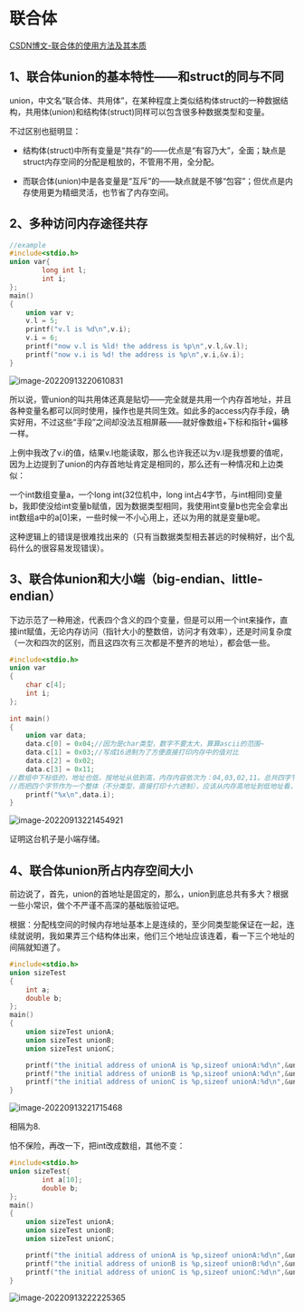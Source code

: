 # 联合体

[CSDN博文-联合体的使用方法及其本质](https://blog.csdn.net/huqinweI987/article/details/23597091?ops_request_misc=%257B%2522request%255Fid%2522%253A%2522166307334016782248587632%2522%252C%2522scm%2522%253A%252220140713.130102334.pc%255Fall.%2522%257D&request_id=166307334016782248587632&biz_id=0&utm_medium=distribute.pc_search_result.none-task-blog-2~all~first_rank_ecpm_v1~hot_rank-1-23597091-null-null.142^v47^pc_rank_34_queryrelevant25,201^v3^control&utm_term=%E8%81%94%E5%90%88%E4%BD%93%E7%9A%84%E5%A4%A7%E5%B0%8F&spm=1018.2226.3001.4187)

## 1、联合体union的基本特性——和struct的同与不同

union，中文名“联合体、共用体”，在某种程度上类似结构体struct的一种数据结构，共用体(union)和结构体(struct)同样可以包含很多种数据类型和变量。

不过区别也挺明显：

- 结构体(struct)中所有变量是“共存”的——优点是“有容乃大”，全面；缺点是struct内存空间的分配是粗放的，不管用不用，全分配。

- 而联合体(union)中是各变量是“互斥”的——缺点就是不够“包容”；但优点是内存使用更为精细灵活，也节省了内存空间。



## 2、多种访问内存途径共存

```C
//example
#include<stdio.h>
union var{
        long int l;
        int i;
};
main()
{
    union var v;
    v.l = 5;
    printf("v.l is %d\n",v.i);
    v.i = 6;
    printf("now v.l is %ld! the address is %p\n",v.l,&v.l);
    printf("now v.i is %d! the address is %p\n",v.i,&v.i);
} 
```

![image-20220913220610831](https://pic-1304959529.cos.ap-guangzhou.myqcloud.com/DB/202209132206899.png)

所以说，管union的叫共用体还真是贴切——完全就是共用一个内存首地址，并且各种变量名都可以同时使用，操作也是共同生效。如此多的access内存手段，确实好用，不过这些“手段”之间却没法互相屏蔽——就好像数组+下标和指针+偏移一样。

上例中我改了v.i的值，结果v.l也能读取，那么也许我还以为v.l是我想要的值呢，因为上边提到了union的内存首地址肯定是相同的，那么还有一种情况和上边类似：

一个int数组变量a，一个long int(32位机中，long int占4字节，与int相同)变量b，我即使没给int变量b赋值，因为数据类型相同，我使用int变量b也完全会拿出int数组a中的a[0]来，一些时候一不小心用上，还以为用的就是变量b呢。

这种逻辑上的错误是很难找出来的（只有当数据类型相去甚远的时候稍好，出个乱码什么的很容易发现错误）。



## 3、联合体union和大小端（big-endian、little-endian）

下边示范了一种用途，代表四个含义的四个变量，但是可以用一个int来操作，直接int赋值，无论内存访问（指针大小的整数倍，访问才有效率），还是时间复杂度（一次和四次的区别，而且这四次有三次都是不整齐的地址），都会低一些。



```cpp
#include<stdio.h>
union var
{
    char c[4];
    int i;
};
 
int main()
{
    union var data;
    data.c[0] = 0x04;//因为是char类型，数字不要太大，算算ascii的范围~
    data.c[1] = 0x03;//写成16进制为了方便直接打印内存中的值对比
    data.c[2] = 0x02;
    data.c[3] = 0x11;
//数组中下标低的，地址也低，按地址从低到高，内存内容依次为：04,03,02,11。总共四字节！
//而把四个字节作为一个整体（不分类型，直接打印十六进制），应该从内存高地址到低地址看，0x11020304，低位04放在低地址上。
    printf("%x\n",data.i);
}
```

 ![image-20220913221454921](https://pic-1304959529.cos.ap-guangzhou.myqcloud.com/DB/202209132214956.png)

证明这台机子是小端存储。

## 4、联合体union所占内存空间大小

前边说了，首先，union的首地址是固定的，那么，union到底总共有多大？根据一些小常识，做个不严谨不高深的基础版验证吧。

根据：分配栈空间的时候内存地址基本上是连续的，至少同类型能保证在一起，连续就说明，我如果弄三个结构体出来，他们三个地址应该连着，看一下三个地址的间隔就知道了。

```C
#include<stdio.h>
union sizeTest
{
    int a;
    double b;
};
main()
{
    union sizeTest unionA;
    union sizeTest unionB;
    union sizeTest unionC;

    printf("the initial address of unionA is %p,sizeof unionA:%d\n",&unionA,sizeof(unionA));
    printf("the initial address of unionB is %p,sizeof unionA:%d\n",&unionB,sizeof(unionA));
    printf("the initial address of unionC is %p,sizeof unionA:%d\n",&unionC,sizeof(unionA));
}
```

 ![image-20220913221715468](https://pic-1304959529.cos.ap-guangzhou.myqcloud.com/DB/202209132217504.png)

相隔为8.

怕不保险，再改一下，把int改成数组，其他不变：

```cpp
#include<stdio.h>
union sizeTest{
        int a[10];
        double b;
};
main()
{
    union sizeTest unionA;
    union sizeTest unionB;
    union sizeTest unionC;

    printf("the initial address of unionA is %p,sizeof unionA:%d\n",&unionA,sizeof(unionA));
    printf("the initial address of unionB is %p,sizeof unionB:%d\n",&unionB,sizeof(unionB));
    printf("the initial address of unionC is %p,sizeof unionC:%d\n",&unionC,sizeof(unionC));
}
```

 ![image-20220913222225365](https://pic-1304959529.cos.ap-guangzhou.myqcloud.com/DB/202209132222416.png)